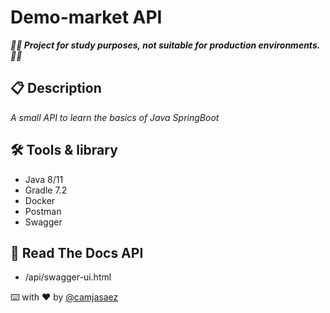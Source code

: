 # Demo-market API
_**🚧🔨 Project for study purposes, not suitable for production environments. 🚧🔨**_

## 📋 Description
 _A small API to learn the basics of Java SpringBoot_


## 🛠️ Tools & library

- Java 8/11
- Gradle 7.2
- Docker
- Postman
- Swagger

## 🚀 Read The Docs API

 - /api/swagger-ui.html    

⌨️ with ❤️ by [@camjasaez](https://github.com/camjasaez)

